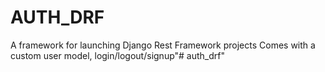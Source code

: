# AUTH_DRF

A framework for launching  Django Rest Framework projects  Comes with a custom user model, login/logout/signup"# auth_drf" 
